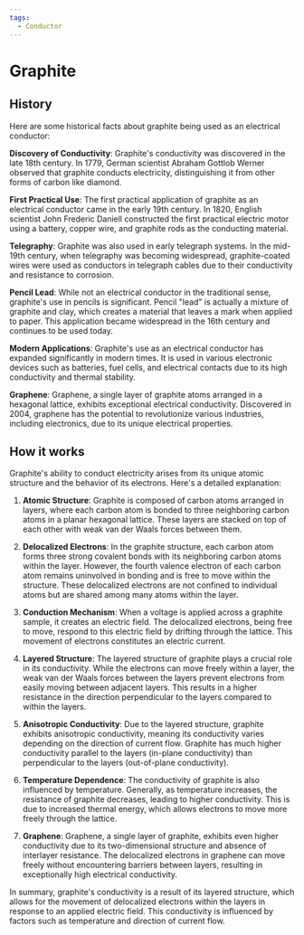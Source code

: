 ```yaml
---
tags:
  - Conductor
---
```


<head>
    <meta charset="UTF-8">
    <meta name="viewport" content="width=device-width, initial-scale=1.0">
    <meta name="description" content="Welcome to ac-electricity! Here you will learn more about electricity, the different components used to make an electrical circuit as well as their features and use cases.">
    <meta name="keywords" content="alexis carbillet, carbillet, electricity, capacitors, conductors, diodes, electronic, energy source, hardware, home appliances, inductors, insulators, resistors, semi-conductors">
    <meta name="author" content="Alexis Carbillet ">
</head>

# Graphite

## History

Here are some historical facts about graphite being used as an electrical conductor:

**Discovery of Conductivity**: Graphite's conductivity was discovered in the late 18th century. In 1779, German scientist Abraham Gottlob Werner observed that graphite conducts electricity, distinguishing it from other forms of carbon like diamond.

**First Practical Use**: The first practical application of graphite as an electrical conductor came in the early 19th century. In 1820, English scientist John Frederic Daniell constructed the first practical electric motor using a battery, copper wire, and graphite rods as the conducting material.

**Telegraphy**: Graphite was also used in early telegraph systems. In the mid-19th century, when telegraphy was becoming widespread, graphite-coated wires were used as conductors in telegraph cables due to their conductivity and resistance to corrosion.

**Pencil Lead**: While not an electrical conductor in the traditional sense, graphite's use in pencils is significant. Pencil "lead" is actually a mixture of graphite and clay, which creates a material that leaves a mark when applied to paper. This application became widespread in the 16th century and continues to be used today.

**Modern Applications**: Graphite's use as an electrical conductor has expanded significantly in modern times. It is used in various electronic devices such as batteries, fuel cells, and electrical contacts due to its high conductivity and thermal stability.

**Graphene**: Graphene, a single layer of graphite atoms arranged in a hexagonal lattice, exhibits exceptional electrical conductivity. Discovered in 2004, graphene has the potential to revolutionize various industries, including electronics, due to its unique electrical properties.

## How it works

Graphite's ability to conduct electricity arises from its unique atomic structure and the behavior of its electrons. Here's a detailed explanation:

1. **Atomic Structure**: Graphite is composed of carbon atoms arranged in layers, where each carbon atom is bonded to three neighboring carbon atoms in a planar hexagonal lattice. These layers are stacked on top of each other with weak van der Waals forces between them.

2. **Delocalized Electrons**: In the graphite structure, each carbon atom forms three strong covalent bonds with its neighboring carbon atoms within the layer. However, the fourth valence electron of each carbon atom remains uninvolved in bonding and is free to move within the structure. These delocalized electrons are not confined to individual atoms but are shared among many atoms within the layer.

3. **Conduction Mechanism**: When a voltage is applied across a graphite sample, it creates an electric field. The delocalized electrons, being free to move, respond to this electric field by drifting through the lattice. This movement of electrons constitutes an electric current.

4. **Layered Structure**: The layered structure of graphite plays a crucial role in its conductivity. While the electrons can move freely within a layer, the weak van der Waals forces between the layers prevent electrons from easily moving between adjacent layers. This results in a higher resistance in the direction perpendicular to the layers compared to within the layers.

5. **Anisotropic Conductivity**: Due to the layered structure, graphite exhibits anisotropic conductivity, meaning its conductivity varies depending on the direction of current flow. Graphite has much higher conductivity parallel to the layers (in-plane conductivity) than perpendicular to the layers (out-of-plane conductivity).

6. **Temperature Dependence**: The conductivity of graphite is also influenced by temperature. Generally, as temperature increases, the resistance of graphite decreases, leading to higher conductivity. This is due to increased thermal energy, which allows electrons to move more freely through the lattice.

7. **Graphene**: Graphene, a single layer of graphite, exhibits even higher conductivity due to its two-dimensional structure and absence of interlayer resistance. The delocalized electrons in graphene can move freely without encountering barriers between layers, resulting in exceptionally high electrical conductivity.

In summary, graphite's conductivity is a result of its layered structure, which allows for the movement of delocalized electrons within the layers in response to an applied electric field. This conductivity is influenced by factors such as temperature and direction of current flow.